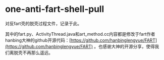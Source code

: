 # one-anti-fart-shell-pull
对反fart壳的脱壳过程文件，记录于此。

其中的fart.py、ActivityThread.java和art_method.cc内容都是修改于fart作者hanbing大神的github开源代码：[https://github.com/hanbinglengyue/FART](https://github.com/hanbinglengyue/FART) 。也感谢大神的开源分享，使得我们离脱壳不再那么遥远。

